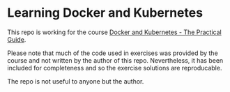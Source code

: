 # Learning Docker and Kubernetes

This repo is working for the course [Docker and Kubernetes - The Practical Guide](https://www.udemy.com/course/docker-kubernetes-the-practical-guide/).

Please note that much of the code used in exercises was provided by the course and not written by the author of this repo. Nevertheless, it has been included for completeness and so the exercise solutions are reproducable.

The repo is not useful to anyone but the author.
